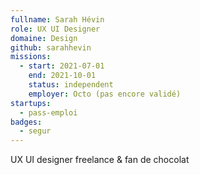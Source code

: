```yaml
---
fullname: Sarah Hévin
role: UX UI Designer
domaine: Design
github: sarahhevin
missions:
  - start: 2021-07-01
    end: 2021-10-01
    status: independent
    employer: Octo (pas encore validé) 
startups:
  - pass-emploi
badges:
  - segur
---
```


UX UI designer freelance & fan de chocolat
